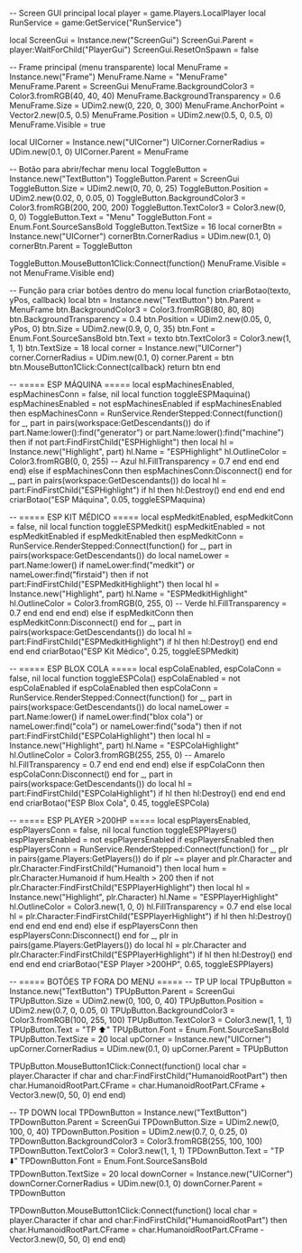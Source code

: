 -- Screen GUI principal
local player = game.Players.LocalPlayer
local RunService = game:GetService("RunService")

local ScreenGui = Instance.new("ScreenGui")
ScreenGui.Parent = player:WaitForChild("PlayerGui")
ScreenGui.ResetOnSpawn = false

-- Frame principal (menu transparente)
local MenuFrame = Instance.new("Frame")
MenuFrame.Name = "MenuFrame"
MenuFrame.Parent = ScreenGui
MenuFrame.BackgroundColor3 = Color3.fromRGB(40, 40, 40)
MenuFrame.BackgroundTransparency = 0.6
MenuFrame.Size = UDim2.new(0, 220, 0, 300)
MenuFrame.AnchorPoint = Vector2.new(0.5, 0.5)
MenuFrame.Position = UDim2.new(0.5, 0, 0.5, 0)
MenuFrame.Visible = true

local UICorner = Instance.new("UICorner")
UICorner.CornerRadius = UDim.new(0.1, 0)
UICorner.Parent = MenuFrame

-- Botão para abrir/fechar menu
local ToggleButton = Instance.new("TextButton")
ToggleButton.Parent = ScreenGui
ToggleButton.Size = UDim2.new(0, 70, 0, 25)
ToggleButton.Position = UDim2.new(0.02, 0, 0.05, 0)
ToggleButton.BackgroundColor3 = Color3.fromRGB(200, 200, 200)
ToggleButton.TextColor3 = Color3.new(0, 0, 0)
ToggleButton.Text = "Menu"
ToggleButton.Font = Enum.Font.SourceSansBold
ToggleButton.TextSize = 16
local cornerBtn = Instance.new("UICorner")
cornerBtn.CornerRadius = UDim.new(0.1, 0)
cornerBtn.Parent = ToggleButton

ToggleButton.MouseButton1Click:Connect(function()
    MenuFrame.Visible = not MenuFrame.Visible
end)

-- Função para criar botões dentro do menu
local function criarBotao(texto, yPos, callback)
    local btn = Instance.new("TextButton")
    btn.Parent = MenuFrame
    btn.BackgroundColor3 = Color3.fromRGB(80, 80, 80)
    btn.BackgroundTransparency = 0.4
    btn.Position = UDim2.new(0.05, 0, yPos, 0)
    btn.Size = UDim2.new(0.9, 0, 0, 35)
    btn.Font = Enum.Font.SourceSansBold
    btn.Text = texto
    btn.TextColor3 = Color3.new(1, 1, 1)
    btn.TextSize = 18
    local corner = Instance.new("UICorner")
    corner.CornerRadius = UDim.new(0.1, 0)
    corner.Parent = btn
    btn.MouseButton1Click:Connect(callback)
    return btn
end

-- ===== ESP MÁQUINA =====
local espMachinesEnabled, espMachinesConn = false, nil
local function toggleESPMaquina()
    espMachinesEnabled = not espMachinesEnabled
    if espMachinesEnabled then
        espMachinesConn = RunService.RenderStepped:Connect(function()
            for _, part in pairs(workspace:GetDescendants()) do
                if part.Name:lower():find("generator") or part.Name:lower():find("machine") then
                    if not part:FindFirstChild("ESPHighlight") then
                        local hl = Instance.new("Highlight", part)
                        hl.Name = "ESPHighlight"
                        hl.OutlineColor = Color3.fromRGB(0, 0, 255) -- Azul
                        hl.FillTransparency = 0.7
                    end
                end
            end
        end)
    else
        if espMachinesConn then espMachinesConn:Disconnect() end
        for _, part in pairs(workspace:GetDescendants()) do
            local hl = part:FindFirstChild("ESPHighlight")
            if hl then hl:Destroy() end
        end
    end
end
criarBotao("ESP Máquina", 0.05, toggleESPMaquina)

-- ===== ESP KIT MÉDICO =====
local espMedkitEnabled, espMedkitConn = false, nil
local function toggleESPMedkit()
    espMedkitEnabled = not espMedkitEnabled
    if espMedkitEnabled then
        espMedkitConn = RunService.RenderStepped:Connect(function()
            for _, part in pairs(workspace:GetDescendants()) do
                local nameLower = part.Name:lower()
                if nameLower:find("medkit") or nameLower:find("firstaid") then
                    if not part:FindFirstChild("ESPMedkitHighlight") then
                        local hl = Instance.new("Highlight", part)
                        hl.Name = "ESPMedkitHighlight"
                        hl.OutlineColor = Color3.fromRGB(0, 255, 0) -- Verde
                        hl.FillTransparency = 0.7
                    end
                end
            end
        end)
    else
        if espMedkitConn then espMedkitConn:Disconnect() end
        for _, part in pairs(workspace:GetDescendants()) do
            local hl = part:FindFirstChild("ESPMedkitHighlight")
            if hl then hl:Destroy() end
        end
    end
end
criarBotao("ESP Kit Médico", 0.25, toggleESPMedkit)

-- ===== ESP BLOX COLA =====
local espColaEnabled, espColaConn = false, nil
local function toggleESPCola()
    espColaEnabled = not espColaEnabled
    if espColaEnabled then
        espColaConn = RunService.RenderStepped:Connect(function()
            for _, part in pairs(workspace:GetDescendants()) do
                local nameLower = part.Name:lower()
                if nameLower:find("blox cola") or nameLower:find("cola") or nameLower:find("soda") then
                    if not part:FindFirstChild("ESPColaHighlight") then
                        local hl = Instance.new("Highlight", part)
                        hl.Name = "ESPColaHighlight"
                        hl.OutlineColor = Color3.fromRGB(255, 255, 0) -- Amarelo
                        hl.FillTransparency = 0.7
                    end
                end
            end
        end)
    else
        if espColaConn then espColaConn:Disconnect() end
        for _, part in pairs(workspace:GetDescendants()) do
            local hl = part:FindFirstChild("ESPColaHighlight")
            if hl then hl:Destroy() end
        end
    end
end
criarBotao("ESP Blox Cola", 0.45, toggleESPCola)

-- ===== ESP PLAYER >200HP =====
local espPlayersEnabled, espPlayersConn = false, nil
local function toggleESPPlayers()
    espPlayersEnabled = not espPlayersEnabled
    if espPlayersEnabled then
        espPlayersConn = RunService.RenderStepped:Connect(function()
            for _, plr in pairs(game.Players:GetPlayers()) do
                if plr ~= player and plr.Character and plr.Character:FindFirstChild("Humanoid") then
                    local hum = plr.Character.Humanoid
                    if hum.Health > 200 then
                        if not plr.Character:FindFirstChild("ESPPlayerHighlight") then
                            local hl = Instance.new("Highlight", plr.Character)
                            hl.Name = "ESPPlayerHighlight"
                            hl.OutlineColor = Color3.new(1, 0, 0)
                            hl.FillTransparency = 0.7
                        end
                    else
                        local hl = plr.Character:FindFirstChild("ESPPlayerHighlight")
                        if hl then hl:Destroy() end
                    end
                end
            end
        end)
    else
        if espPlayersConn then espPlayersConn:Disconnect() end
        for _, plr in pairs(game.Players:GetPlayers()) do
            local hl = plr.Character and plr.Character:FindFirstChild("ESPPlayerHighlight")
            if hl then hl:Destroy() end
        end
    end
end
criarBotao("ESP Player >200HP", 0.65, toggleESPPlayers)

-- ===== BOTÕES TP FORA DO MENU =====
-- TP UP
local TPUpButton = Instance.new("TextButton")
TPUpButton.Parent = ScreenGui
TPUpButton.Size = UDim2.new(0, 100, 0, 40)
TPUpButton.Position = UDim2.new(0.7, 0, 0.05, 0)
TPUpButton.BackgroundColor3 = Color3.fromRGB(100, 255, 100)
TPUpButton.TextColor3 = Color3.new(1, 1, 1)
TPUpButton.Text = "TP ⬆️"
TPUpButton.Font = Enum.Font.SourceSansBold
TPUpButton.TextSize = 20
local upCorner = Instance.new("UICorner")
upCorner.CornerRadius = UDim.new(0.1, 0)
upCorner.Parent = TPUpButton

TPUpButton.MouseButton1Click:Connect(function()
    local char = player.Character
    if char and char:FindFirstChild("HumanoidRootPart") then
        char.HumanoidRootPart.CFrame = char.HumanoidRootPart.CFrame + Vector3.new(0, 50, 0)
    end
end)

-- TP DOWN
local TPDownButton = Instance.new("TextButton")
TPDownButton.Parent = ScreenGui
TPDownButton.Size = UDim2.new(0, 100, 0, 40)
TPDownButton.Position = UDim2.new(0.7, 0, 0.25, 0)
TPDownButton.BackgroundColor3 = Color3.fromRGB(255, 100, 100)
TPDownButton.TextColor3 = Color3.new(1, 1, 1)
TPDownButton.Text = "TP ⬇️"
TPDownButton.Font = Enum.Font.SourceSansBold
TPDownButton.TextSize = 20
local downCorner = Instance.new("UICorner")
downCorner.CornerRadius = UDim.new(0.1, 0)
downCorner.Parent = TPDownButton

TPDownButton.MouseButton1Click:Connect(function()
    local char = player.Character
    if char and char:FindFirstChild("HumanoidRootPart") then
        char.HumanoidRootPart.CFrame = char.HumanoidRootPart.CFrame - Vector3.new(0, 50, 0)
    end
end)
